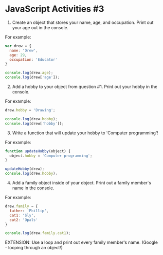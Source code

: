 JavaScript Activities #3
========================

1. Create an object that stores your name, age, and occupation. Print out your age out in the console.

For example:
````js
var drew = {
  name: 'Drew',
  age: 29,
  occupation: 'Educator'
}

console.log(drew.age);
console.log(drew['age']);
````

2. Add a hobby to your object from question #1. Print out your hobby in the console.

For example:
````js
drew.hobby = 'Drawing';

console.log(drew.hobby);
console.log(drew['hobby']);
````

3. Write a function that will update your hobby to 'Computer programming'!

For example:
````js
function updateHobby(object) {
  object.hobby = 'Computer programming';  
}

updateHobby(drew);
console.log(drew.hobby);
````

4. Add a family object inside of your object. Print out a family member's name in the console.

For example:
````js
drew.family = {
  father: 'Phillip',
  cat1: 'Sly',
  cat2: 'Opals'
}

console.log(drew.family.cat1);
```` 

EXTENSION: Use a loop and print out every family member's name. (Google - looping through an object!)